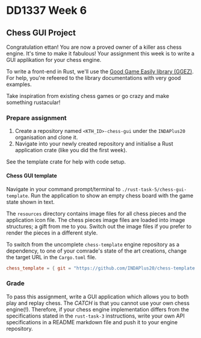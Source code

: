 # DD1337 Week 6

## Chess GUI Project

Congratulation ettan! You are now a proved owner of a killer ass chess engine. It's time to make it fabulous! Your assignment this week is to write a GUI applikation for your chess engine.

To write a front-end in Rust, we'll use the [Good Game Easily library (GGEZ)](https://ggez.rs/). For help, you're refeered to the library documentations with very good examples.

Take inspiration from existing chess games or go crazy and make something rustacular!

### Prepare assignment

1) Create a repository named `<KTH_ID>-chess-gui` under the `INDAPlus20` organisation and clone it.
2) Navigate into your newly created repository and initialise a Rust application crate (like you did the first week).

See the template crate for help with code setup.

#### Chess GUI template

Navigate in your command prompt/terminal to `./rust-task-5/chess-gui-template`. Run the application to show an empty chess board with the game state shown in text. 

The `resources` directory contains image files for all chess pieces and the application icon file. The chess pieces image files are loaded into image structures; a gift from me to you. Switch out the image files if you prefer to render the pieces in a different style. 

To switch from the uncomplete `chess-template` engine repository as a dependency, to one of your comrade's state of the art creations, change the target URL in the `Cargo.toml` file.
```toml
chess_template = { git = "https://github.com/INDAPlus20/chess-template.git" }
```

### Grade

To pass this assignment, write a GUI application which allows you to both play and replay chess. The *CATCH* is that you cannot use your own chess engine(!). Therefore, if your chess engine implementation differs from the specifications stated in the `rust-task-3` instructions, write your own API specifications in a README markdown file and push it to your engine repository. 